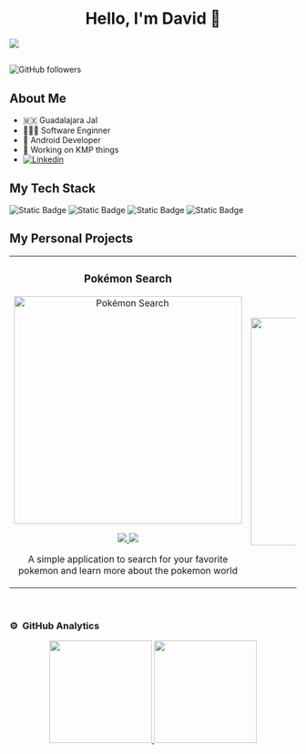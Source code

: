 <div align="center">
<h1 align="center">Hello, I'm David 👋</h1>
</div>
<img src="https://i.imgur.com/V3FiQz6.png">

## 
![GitHub followers](https://img.shields.io/github/followers/DavidGlezQ?style=for-the-badge&logo=GitHub&label=Followers&color=green)

## About Me
- 🇲🇽 Guadalajara Jal
- 🧑🏻‍💻 Software Enginner
- 🤖 Android Developer
- 📲 Working on KMP things
- [![Linkedin](https://img.shields.io/badge/-LinkedIn-blue?style=flat&logo=Linkedin&logoColor=white)](https://www.linkedin.com/in/david-alejandro-gonzález-quezada-bb2563219/)

## My Tech Stack
![Static Badge](https://img.shields.io/badge/Android-green?style=for-the-badge&logo=android&labelColor=black)
![Static Badge](https://img.shields.io/badge/Jetpack%20Compose-white?style=for-the-badge&logo=Jetpack%20Compose&labelColor=grey)
![Static Badge](https://img.shields.io/badge/Jetpack-grey?style=for-the-badge&logo=Jetpack%20Compose&labelColor=white)
![Static Badge](https://img.shields.io/badge/Firebase-orange?style=for-the-badge&logo=firebase&labelColor=grey)



## My Personal Projects
<table>
<tr>
<td width="50%">
<h3 align="center">Pokémon Search</h3>
<div align="center">
<a href="github repo link" target="_blank"><img src="url image here" width="400" alt="Pokémon Search"></a>
<p>
<a href="github repo link" target="_blank">
<img src="https://img.shields.io/badge/Code-ff9?style=for-the-badge&logo=github&logoColor=black">
</a>
<a href="play Store link" target="_blank">
<img src="https://img.shields.io/badge/-Play Store-green?style=for-the-badge&color=fbfc40">
</a>
</p>
<p>A simple application to search for your favorite pokemon and learn more about the pokemon world</p>
</div>
                                                                                      
</td>

<td width="50%">
<br>
<h3 align="center">Daily Spending</h3>
<div align="center">                                       
<a href="hithub repo link" target="_blank"><img src="url image here" width="400" alt="Daily Spending"></a>
<br>
<p>
<a href="https://github.com/ArisGuimera/SimpleAndroidMVVM" target="_blank">
<img src="https://img.shields.io/badge/Code-80ffaa?style=for-the-badge&logo=github&logoColor=black">
</a>
<a href="play store link" target="_blank">
<img src="https://img.shields.io/badge/-Play Store-green?style=for-the-badge&color=3fFD7f">
</a>
</p>
</p></p>
</div>                                                             
</table>                                                                                 
</div>
<br>

### ⚙️ &nbsp;GitHub Analytics

<p align="center">
<a href="https://github.com/DavidGlezQ">
  <img height="180em" src="https://github-readme-stats-eight-theta.vercel.app/api?username=DavidGlezQ&show_icons=true&theme=algolia&include_all_commits=true&count_private=false"/>
  <img height="180em" src="https://github-readme-stats-eight-theta.vercel.app/api/top-langs/?username=DavidGlezQ&layout=compact&langs_count=8&theme=algolia"/>
</a>
</p>
<!--
**DavidGlezQ/DavidGlezQ** is a ✨ _special_ ✨ repository because its `README.md` (this file) appears on your GitHub profile.

Here are some ideas to get you started:

- 🔭 I’m currently working on ...
- 🌱 I’m currently learning ...
- 👯 I’m looking to collaborate on ...
- 🤔 I’m looking for help with ...
- 💬 Ask me about ...
- 📫 How to reach me: ...
- 😄 Pronouns: ...
- ⚡ Fun fact: ...
-->
